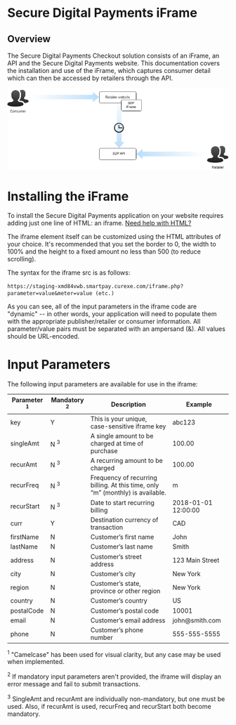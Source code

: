 # Secure Digital Payments iFrame

## Overview

The Secure Digital Payments Checkout solution consists of an iFrame, an API and the Secure Digital Payments website. This documentation covers the installation and use of the iFrame, which captures consumer detail which can then be accessed by retailers through the API.

<img src="diagram.png">

# Installing the iFrame

To install the Secure Digital Payments application on your website requires adding just one line of HTML: an iframe. [Need help with HTML?](https://www.w3schools.com/tags/tag_iframe.asp)

The iframe element itself can be customized using the HTML attributes of your choice. It's recommended that you set the border to 0, the width to 100% and the height to a fixed amount no less than 500 (to reduce scrolling).

The syntax for the iframe src is as follows:

```
https://staging-xmd84vwb.smartpay.curexe.com/iframe.php?parameter=value&meter=value (etc.)
```

As you can see, all of the input parameters in the iframe code are "dynamic" -- in other words, your application will need to populate them with the appropriate publisher/retailer or consumer information. All parameter/value pairs must be separated with an ampersand (&). All values should be URL-encoded.

# Input Parameters

The following input parameters are available for use in the iframe:

<table>
<thead>
<tr>
<th>Parameter <sup>1</sup></th>
<th>Mandatory <sup>2</sup></th>
<th>Description</th>
<th>Example</th>
</tr>
</thead>
<tbody>
<tr>
<td>key</td>
<td>Y</td>
<td>This is your unique, case-sensitive iframe key</td>
<td>abc123</td>
</tr>
<tr>
<td>singleAmt</td>
<td>N <sup>3</sup></td>
<td>A single amount to be charged at time of purchase</td>
<td>100.00</td>
</tr>
<tr>
<td>recurAmt</td>
<td>N <sup>3</sup></td>
<td>A recurring amount to be charged</td>
<td>100.00</td>
</tr>
<tr>
<td>recurFreq</td>
<td>N <sup>3</sup></td>
<td>Frequency of recurring billing. At this time, only “m” (monthly) is available.</td>
<td>m</td>
</tr>
<tr>
<td>recurStart</td>
<td>N <sup>3</sup></td>
<td>Date to start recurring billing</td>
<td>2018-01-01 12:00:00</td>
</tr>
<tr>
<td>curr</td>
<td>Y</td>
<td>Destination currency of transaction</td>
<td>CAD</td>
</tr>
<tr>
<td>firstName</td>
<td>N</td>
<td>Customer’s first name</td>
<td>John</td>
</tr>
<tr>
<td>lastName</td>
<td>N</td>
<td>Customer’s last name</td>
<td>Smith</td>
</tr>
<tr>
<td>address</td>
<td>N</td>
<td>Customer’s street address</td>
<td>123 Main Street</td>
</tr>
<tr>
<td>city</td>
<td>N</td>
<td>Customer’s city</td>
<td>New York</td>
</tr>
<tr>
<td>region</td>
<td>N</td>
<td>Customer’s state, province or other region</td>
<td>New York</td>
</tr>
<tr>
<td>country</td>
<td>N</td>
<td>Customer’s country</td>
<td>US</td>
</tr>
<tr>
<td>postalCode</td>
<td>N</td>
<td>Customer’s postal code</td>
<td>10001</td>
</tr>
<tr>
<td>email</td>
<td>N</td>
<td>Customer’s email address</td>
<td>john@smith.com</td>
</tr>
<tr>
<td>phone</td>
<td>N</td>
<td>Customer’s phone number</td>
<td>555-555-5555</td>
</tr>
</tbody>
</table>

<sup>1</sup> "Camelcase" has been used for visual clarity, but any case may be used when implemented.

<sup>2</sup> If mandatory input parameters aren't provided, the iframe will display an error message and fail to submit transactions.

<sup>3</sup> SingleAmt and recurAmt are individually non-mandatory, but one must be used. Also, if recurAmt is used, recurFreq and recurStart both become mandatory.
